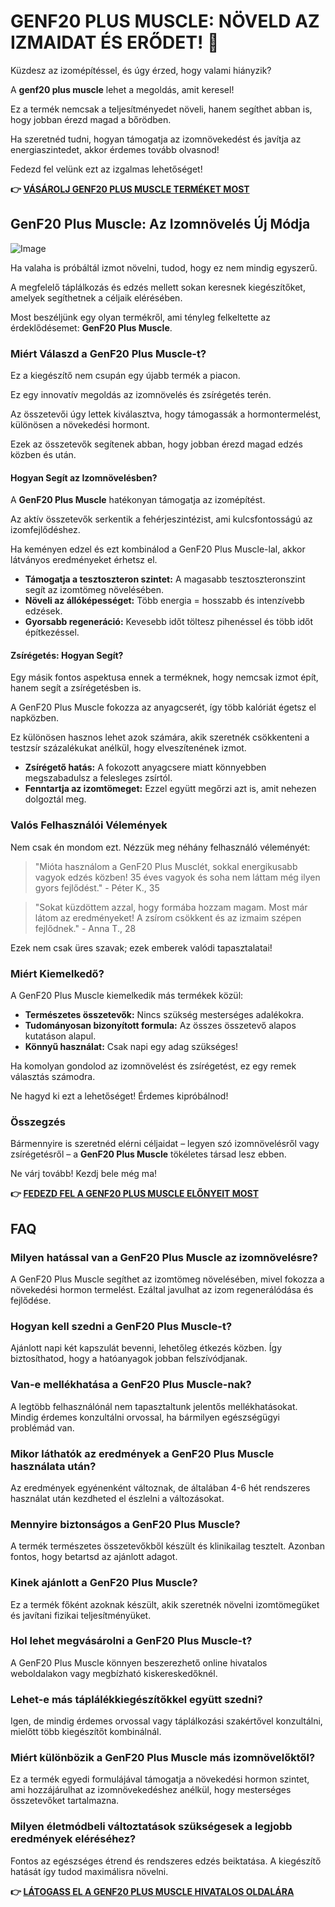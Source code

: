 # GENF20 PLUS MUSCLE: NÖVELD AZ IZMAIDAT ÉS ERŐDET! 💪

Küzdesz az izomépítéssel, és úgy érzed, hogy valami hiányzik? 

A **genf20 plus muscle** lehet a megoldás, amit keresel! 

Ez a termék nemcsak a teljesítményedet növeli, hanem segíthet abban is, hogy jobban érezd magad a bőrödben. 

Ha szeretnéd tudni, hogyan támogatja az izomnövekedést és javítja az energiaszintedet, akkor érdemes tovább olvasnod! 

Fedezd fel velünk ezt az izgalmas lehetőséget!



**👉 [VÁSÁROLJ GENF20 PLUS MUSCLE TERMÉKET MOST](https://gchaffi.com/pzZqWcNs)**

## GenF20 Plus Muscle: Az Izomnövelés Új Módja

![Image](https://www2.sellhealth.com/166/GenF20_Plus_Muscle_screenshot.jpg)

Ha valaha is próbáltál izmot növelni, tudod, hogy ez nem mindig egyszerű. 

A megfelelő táplálkozás és edzés mellett sokan keresnek kiegészítőket, amelyek segíthetnek a céljaik elérésében.

Most beszéljünk egy olyan termékről, ami tényleg felkeltette az érdeklődésemet: **GenF20 Plus Muscle**.

### Miért Válaszd a GenF20 Plus Muscle-t?

Ez a kiegészítő nem csupán egy újabb termék a piacon. 

Ez egy innovatív megoldás az izomnövelés és zsírégetés terén. 

Az összetevői úgy lettek kiválasztva, hogy támogassák a hormontermelést, különösen a növekedési hormont.

Ezek az összetevők segítenek abban, hogy jobban érezd magad edzés közben és után.

#### Hogyan Segít az Izomnövelésben?

A **GenF20 Plus Muscle** hatékonyan támogatja az izomépítést. 

Az aktív összetevők serkentik a fehérjeszintézist, ami kulcsfontosságú az izomfejlődéshez. 

Ha keményen edzel és ezt kombinálod a GenF20 Plus Muscle-lal, akkor látványos eredményeket érhetsz el.

- **Támogatja a tesztoszteron szintet:** A magasabb tesztoszteronszint segít az izomtömeg növelésében.
- **Növeli az állóképességet:** Több energia = hosszabb és intenzívebb edzések.
- **Gyorsabb regeneráció:** Kevesebb időt töltesz pihenéssel és több időt építkezéssel.

#### Zsírégetés: Hogyan Segít?

Egy másik fontos aspektusa ennek a terméknek, hogy nemcsak izmot épít, hanem segít a zsírégetésben is. 

A GenF20 Plus Muscle fokozza az anyagcserét, így több kalóriát égetsz el napközben. 

Ez különösen hasznos lehet azok számára, akik szeretnék csökkenteni a testzsír százalékukat anélkül, hogy elveszítenének izmot.

- **Zsírégető hatás:** A fokozott anyagcsere miatt könnyebben megszabadulsz a felesleges zsírtól.
- **Fenntartja az izomtömeget:** Ezzel együtt megőrzi azt is, amit nehezen dolgoztál meg.
  
### Valós Felhasználói Vélemények

Nem csak én mondom ezt. Nézzük meg néhány felhasználó véleményét:

> "Mióta használom a GenF20 Plus Musclét, sokkal energikusabb vagyok edzés közben! 35 éves vagyok és soha nem láttam még ilyen gyors fejlődést." - Péter K., 35

> "Sokat küzdöttem azzal, hogy formába hozzam magam. Most már látom az eredményeket! A zsírom csökkent és az izmaim szépen fejlődnek." - Anna T., 28

Ezek nem csak üres szavak; ezek emberek valódi tapasztalatai!

### Miért Kiemelkedő?

A GenF20 Plus Muscle kiemelkedik más termékek közül:

- **Természetes összetevők:** Nincs szükség mesterséges adalékokra.
- **Tudományosan bizonyított formula:** Az összes összetevő alapos kutatáson alapul.
- **Könnyű használat:** Csak napi egy adag szükséges!

Ha komolyan gondolod az izomnövelést és zsírégetést, ez egy remek választás számodra.

Ne hagyd ki ezt a lehetőséget! Érdemes kipróbálnod!

### Összegzés

Bármennyire is szeretnéd elérni céljaidat – legyen szó izomnövelésről vagy zsírégetésről – a **GenF20 Plus Muscle** tökéletes társad lesz ebben. 

Ne várj tovább! Kezdj bele még ma!



**👉 [FEDEZD FEL A GENF20 PLUS MUSCLE ELŐNYEIT MOST](https://gchaffi.com/pzZqWcNs)**

## FAQ

### Milyen hatással van a GenF20 Plus Muscle az izomnövelésre?
A GenF20 Plus Muscle segíthet az izomtömeg növelésében, mivel fokozza a növekedési hormon termelést. Ezáltal javulhat az izom regenerálódása és fejlődése.

### Hogyan kell szedni a GenF20 Plus Muscle-t?
Ajánlott napi két kapszulát bevenni, lehetőleg étkezés közben. Így biztosíthatod, hogy a hatóanyagok jobban felszívódjanak.

### Van-e mellékhatása a GenF20 Plus Muscle-nak?
A legtöbb felhasználónál nem tapasztaltunk jelentős mellékhatásokat. Mindig érdemes konzultálni orvossal, ha bármilyen egészségügyi problémád van.

### Mikor láthatók az eredmények a GenF20 Plus Muscle használata után?
Az eredmények egyénenként változnak, de általában 4-6 hét rendszeres használat után kezdheted el észlelni a változásokat.

### Mennyire biztonságos a GenF20 Plus Muscle?
A termék természetes összetevőkből készült és klinikailag tesztelt. Azonban fontos, hogy betartsd az ajánlott adagot.

### Kinek ajánlott a GenF20 Plus Muscle?
Ez a termék főként azoknak készült, akik szeretnék növelni izomtömegüket és javítani fizikai teljesítményüket. 

### Hol lehet megvásárolni a GenF20 Plus Muscle-t?
A GenF20 Plus Muscle könnyen beszerezhető online hivatalos weboldalakon vagy megbízható kiskereskedőknél.

### Lehet-e más táplálékkiegészítőkkel együtt szedni?
Igen, de mindig érdemes orvossal vagy táplálkozási szakértővel konzultálni, mielőtt több kiegészítőt kombinálnál.

### Miért különbözik a GenF20 Plus Muscle más izomnövelőktől?
Ez a termék egyedi formulájával támogatja a növekedési hormon szintet, ami hozzájárulhat az izomnövekedéshez anélkül, hogy mesterséges összetevőket tartalmazna.

### Milyen életmódbeli változtatások szükségesek a legjobb eredmények eléréséhez?
Fontos az egészséges étrend és rendszeres edzés beiktatása. A kiegészítő hatását így tudod maximálisra növelni.



**👉 [LÁTOGASS EL A GENF20 PLUS MUSCLE HIVATALOS OLDALÁRA](https://gchaffi.com/pzZqWcNs)**